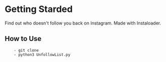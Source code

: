 # Getting Starded

Find out who doesn't follow you back on Instagram. Made with Instaloader.

## How to Use
```
    - git clone
    - python3 UnfollowList.py
```
